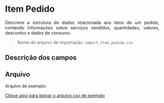 # Item Pedido

<p align="justify">
Descreve a estrutura de dados relacionada aos itens de um pedido, contendo informações sobre serviços vendidos, quantidades, valores, descontos e dados de consumo.
</p>

> Nome do arquivo de importação: `import_item_pedido.csv`

## Descrição dos campos

[](tables/campos.md ':include')


## Arquivo
<p align="justify">Arquivo de exemplo:</p>

[Clique aqui para baixar o arquivo csv de exemplo](../../arquivos_exemplos/import_item_pedido.csv ':ignore')

